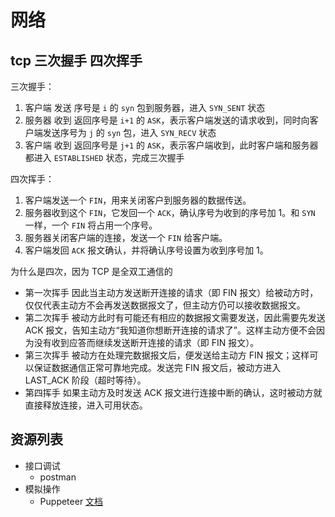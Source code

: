 # 网络

## tcp 三次握手 四次挥手

三次握手：

1. 客户端 发送 序号是 `i` 的 `syn` 包到服务器，进入 `SYN_SENT` 状态
2. 服务器 收到 返回序号是 `i+1` 的 `ASK`，表示客户端发送的请求收到，同时向客户端发送序号为 `j` 的 `syn` 包，进入 `SYN_RECV` 状态
3. 客户端 收到 返回序号是 `j+1` 的 `ASK`，表示客户端收到，此时客户端和服务器都进入 `ESTABLISHED` 状态，完成三次握手

四次挥手：

1. 客户端发送一个 `FIN`，用来关闭客户到服务器的数据传送。
2. 服务器收到这个 `FIN`，它发回一个 `ACK`，确认序号为收到的序号加 1。和 `SYN` 一样，一个 `FIN` 将占用一个序号。
3. 服务器关闭客户端的连接，发送一个 `FIN` 给客户端。
4. 客户端发回 `ACK` 报文确认，并将确认序号设置为收到序号加 1。

为什么是四次，因为 TCP 是全双工通信的

- 第一次挥手 因此当主动方发送断开连接的请求（即 FIN 报文）给被动方时，仅仅代表主动方不会再发送数据报文了，但主动方仍可以接收数据报文。
- 第二次挥手 被动方此时有可能还有相应的数据报文需要发送，因此需要先发送 ACK 报文，告知主动方“我知道你想断开连接的请求了”。这样主动方便不会因为没有收到应答而继续发送断开连接的请求（即 FIN 报文）。
- 第三次挥手 被动方在处理完数据报文后，便发送给主动方 FIN 报文；这样可以保证数据通信正常可靠地完成。发送完 FIN 报文后，被动方进入 LAST_ACK 阶段（超时等待）。
- 第四挥手 如果主动方及时发送 ACK 报文进行连接中断的确认，这时被动方就直接释放连接，进入可用状态。

## 资源列表

- 接口调试
  - postman
- 模拟操作
  - Puppeteer [文档](https://zhaoqize.github.io/puppeteer-api-zh_CN/#/)
